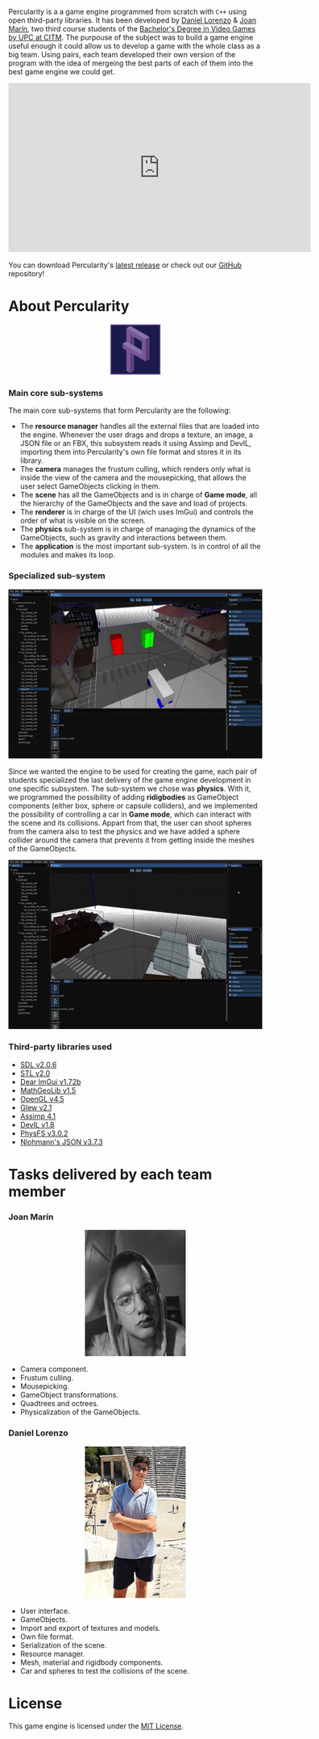 Percularity is a a game engine programmed from scratch with `C++` using open third-party libraries. It has been developed by [Daniel Lorenzo](https://www.linkedin.com/in/daniel-lorenzo-laguno-a2ab35180/) & [Joan Marín](https://www.linkedin.com/in/joan-marín-encinas-6a4693191/), two third course students of the [Bachelor's Degree in Video Games by UPC at CITM](https://www.citm.upc.edu/ing/estudis/graus-videojocs/). The purpouse of the subject was to build a game engine useful enough it could allow us to develop a game with the whole class as a big team. Using pairs, each team developed their own version of the program with the idea of mergeing the best parts of each of them into the best game engine we could get.

<p align="center">
  <iframe width="600" height="335" src="https://www.youtube.com/embed/1fTSsjieH-Q" frameborder="0" allow="accelerometer; autoplay; encrypted-media; gyroscope; picture-in-picture" allowfullscreen></iframe>
</p>

You can download Percularity's [latest release](https://github.com/DLorenzoLaguno17/PercularityEngine/releases) or check out our [GitHub](https://github.com/DLorenzoLaguno17/PercularityEngine) repository! 

# About Percularity

<p align="center">
  <img src="https://github.com/DLorenzoLaguno17/PercularityEngine/blob/master/Page%20assets/PercularityIcon.png?raw=true" alt="Icon" width="100" height="100">
</p>

### Main core sub-systems

The main core sub-systems that form Percularity are the following:
 * The **resource manager** handles all the external files that are loaded into the engine. Whenever the user drags and drops a texture, an image, a JSON file or an FBX, this subsystem reads it using Assimp and DevIL, importing them into Percularity's own file format and stores it in its library. 
 * The **camera** manages the frustum culling, which renders only what is inside the view of the camera and the mousepicking, that allows the user select GameObjects clicking in them.
 * The **scene** has all the GameObjects and is in charge of **Game mode**, all the hierarchy of the GameObjects and the save and load of projects.
 * The **renderer** is in charge of the UI (wich uses ImGui) and controls the order of what is visible on the screen.
 * The **physics** sub-system is in charge of managing the dynamics of the GameObjects, such as gravity and interactions between them.
 * The **application** is the most important sub-system. Is in control of all the modules and makes its loop.

### Specialized sub-system

<p align="center">
  <img src="https://github.com/DLorenzoLaguno17/PercularityEngine/blob/master/Page%20assets/Gif2.gif?raw=true" alt="Gif1" width="600" height="335"/>
</p>

Since we wanted the engine to be used for creating the game, each pair of students specialized the last delivery of the game engine development in one specific subsystem. The sub-system we chose was **physics**. With it, we programmed the possibility of adding **ridigbodies** as GameObject components (either box, sphere or capsule colliders), and we implemented the possibility of controlling a car in **Game mode**, which can interact with the scene and its collisions. Appart from that, the user can shoot spheres from the camera also to test the physics and we have added a sphere collider around the camera that prevents it from getting inside the meshes of the GameObjects.

<p align="center">
  <img src="https://github.com/DLorenzoLaguno17/PercularityEngine/blob/master/Page%20assets/Gif1.gif?raw=true" alt="Citizen BT" width="600" height="335"/>
</p>

### Third-party libraries used
* [SDL v2.0.6](https://www.libsdl.org/)
* [STL v2.0](https://www.geeksforgeeks.org/the-c-standard-template-library-stl/)
* [Dear ImGui v1.72b](https://github.com/ocornut/imgui)
* [MathGeoLib v1.5](https://github.com/juj/MathGeoLib)
* [OpenGL v4.5](https://www.opengl.org/)
* [Glew v2.1](http://glew.sourceforge.net/)
* [Assimp 4.1](http://assimp.org/)
* [DevIL v1.8](http://openil.sourceforge.net/)
* [PhysFS v3.0.2](https://icculus.org/physfs/)
* [Nlohmann's JSON v3.7.3](https://github.com/nlohmann/json)

# Tasks delivered by each team member

### Joan Marín

<p align="center">
  <img src="https://github.com/DLorenzoLaguno17/PercularityEngine/blob/master/Page%20assets/Joan.jpg?raw=true" alt="Joan" width="200" height="250">
</p>

* Camera component.
* Frustum culling.
* Mousepicking.
* GameObject transformations.
* Quadtrees and octrees.
* Physicalization of the GameObjects.

### Daniel Lorenzo

<p align="center">
  <img src="https://github.com/DLorenzoLaguno17/PercularityEngine/blob/master/Page%20assets/Dani.jpg?raw=true" alt="Dani" width="200" height="300">
</p>

* User interface.
* GameObjects.
* Import and export of textures and models.
* Own file format.
* Serialization of the scene.
* Resource manager.
* Mesh, material and rigidbody components.
* Car and spheres to test the collisions of the scene.

# License
This game engine is licensed under the [MIT License](LICENSE).

